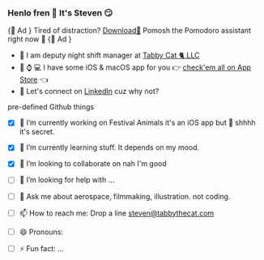 ### Henlo fren 👋 It's Steven 😏

{🍅 Ad }
Tired of distraction? [Download🚀](https://apps.apple.com/us/app/pomosh/id1515791898) Pomosh the Pomodoro assistant right now 🙌
{🍅 Ad }

- 💼 I am deputy night shift manager at [Tabby Cat 🐈,LLC](https://tabbythecat.com) 
- 📱 ⌚️ 💻 I have some iOS & macOS app for you 👉 [check'em all on App Store](https://apps.apple.com/us/developer/selcuk-dolapci/id1509031121) 👈 
- 🤔 Let's connect on [LinkedIn](https://www.linkedin.com/in/stevenselcuk/) cuz why not?


pre-defined Github things

- [X] 🔭 I’m currently working on Festival Animals it's an iOS app but 🤫 shhhh it's secret. 
- [X] 🌱 I’m currently learning stuff. It depends on my mood. 
- [X] 👯 I’m looking to collaborate on nah I'm good
- [ ] 🤔 I’m looking for help with ...
- [ ] 💬 Ask me about aerospace, filmmaking, illustration. not coding.
- [ ] 📫 How to reach me: Drop a line  steven@tabbythecat.com
- [ ] 😄 Pronouns: 
- [ ] ⚡ Fun fact: ...

